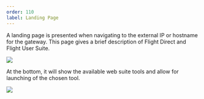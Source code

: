 ```yaml
---
order: 110
label: Landing Page
---
```


A landing page is presented when navigating to the external IP or hostname for the gateway. This page gives a brief description of Flight Direct and Flight User Suite. 

![](/images/flight_web_landing_descript.png)

At the bottom, it will show the available web suite tools and allow for launching of the chosen tool.

![](/images/flight_web_landing_page.png)
